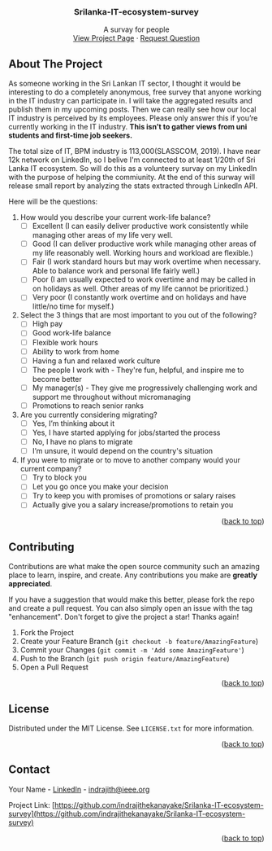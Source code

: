 <!-- PROJECT HEADER -->
<br />
<div align="center">
  <h3 align="center">Srilanka-IT-ecosystem-survey</h3>
  <p align="center">
    A survay for people
    <br />
    <a href="https://github.com/indrajithekanayake/Srilanka-IT-ecosystem-survey">View Project Page</a>
    ·
    <a href="https://github.com/indrajithekanayake/Srilanka-IT-ecosystem-survey/issues">Request Question</a>
  </p>
</div>

<!-- ABOUT THE PROJECT -->
## About The Project

As someone working in the Sri Lankan IT sector, I thought it would be interesting to do a completely anonymous, free survey that anyone working in the IT industry can participate in. I will take the aggregated results and publish them in my upcoming posts. Then we can really see how our local IT industry is perceived by its employees. Please only answer this if you’re currently working in the IT industry. **This isn’t to gather views from uni students and first-time job seekers.**

The total size of IT, BPM industry is 113,000(SLASSCOM, 2019). I have near 12k network on LinkedIn, so I belive I'm connected to at least 1/20th of Sri Lanka IT ecosystem. So will do this as a volunteery survay on my LinkedIn with the purpose of helping the commiunity. At the end of this surway will release small report by analyzing the stats extracted through LinkedIn API.

Here will be the questions:
1. How would you describe your current work-life balance? 
    - [ ] Excellent  (I can easily deliver productive work consistently while managing other areas of my life very well.
    - [ ] Good (I can deliver productive work while managing other areas of my life reasonably well. Working hours and workload are flexible.)
    - [ ] Fair (I work standard hours but may work overtime when necessary. Able to balance work and personal life fairly well.)
    - [ ] Poor  (I am usually expected to work overtime and may be called in on holidays as well. Other areas of my life cannot be prioritized.) 
    - [ ] Very poor (I constantly work overtime and on holidays and have little/no time for myself.)
2. Select the 3 things that are most important to you out of the following?
    - [ ] High pay 
    - [ ] Good work-life balance 
    - [ ] Flexible work hours
    - [ ] Ability to work from home
    - [ ] Having a fun and relaxed work culture 
    - [ ] The people I work with - They're fun, helpful, and inspire me to become better
    - [ ] My manager(s) - They give me progressively challenging work and support me throughout without micromanaging
    - [ ] Promotions to reach senior ranks 
3. Are you currently considering migrating?
    - [ ] Yes, I’m thinking about it
    - [ ] Yes, I have started applying for jobs/started the process
    - [ ] No, I have no plans to migrate
    - [ ] I’m unsure, it would depend on the country's situation 
4. If you were to migrate or to move to another company would your current company?
    - [ ] Try to block you 
    - [ ] Let you go once you make your decision 
    - [ ] Try to keep you with promises of promotions or salary raises
    - [ ] Actually give you a salary increase/promotions to retain you 

<p align="right">(<a href="#readme-top">back to top</a>)</p>


<!-- CONTRIBUTING -->
## Contributing

Contributions are what make the open source community such an amazing place to learn, inspire, and create. Any contributions you make are **greatly appreciated**.

If you have a suggestion that would make this better, please fork the repo and create a pull request. You can also simply open an issue with the tag "enhancement".
Don't forget to give the project a star! Thanks again!

1. Fork the Project
2. Create your Feature Branch (`git checkout -b feature/AmazingFeature`)
3. Commit your Changes (`git commit -m 'Add some AmazingFeature'`)
4. Push to the Branch (`git push origin feature/AmazingFeature`)
5. Open a Pull Request

<p align="right">(<a href="#readme-top">back to top</a>)</p>

<!-- LICENSE -->
## License

Distributed under the MIT License. See `LICENSE.txt` for more information.

<p align="right">(<a href="#readme-top">back to top</a>)</p>



<!-- CONTACT -->
## Contact

Your Name - [LinkedIn](https://www.linkedin.com/in/indrajithek/) - indrajith@ieee.org

Project Link: [https://github.com/indrajithekanayake/Srilanka-IT-ecosystem-survey](https://github.com/indrajithekanayake/Srilanka-IT-ecosystem-survey)

<p align="right">(<a href="#readme-top">back to top</a>)</p>
